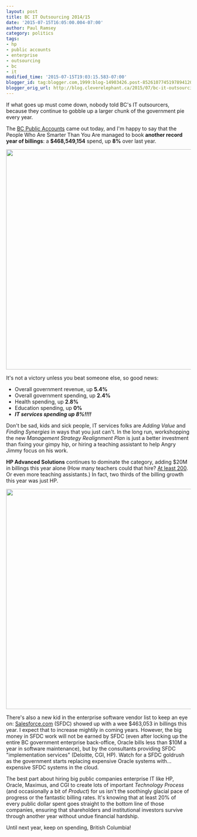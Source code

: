 ```yaml
---
layout: post
title: BC IT Outsourcing 2014/15
date: '2015-07-15T16:05:00.004-07:00'
author: Paul Ramsey
category: politics
tags:
- hp
- public accounts
- enterprise
- outsourcing
- bc
- it
modified_time: '2015-07-15T19:03:15.583-07:00'
blogger_id: tag:blogger.com,1999:blog-14903426.post-8526107745197894120
blogger_orig_url: http://blog.cleverelephant.ca/2015/07/bc-it-outsourcing-201415.html
---
```


If what goes up must come down, nobody told BC's IT outsourcers, because they continue to gobble up a larger chunk of the government pie every year.

The [BC Public Accounts](http://www.fin.gov.bc.ca/ocg/pa/14_15/Pa14_15.htm) came out today, and I'm happy to say that the People Who Are Smarter Than You Are managed to book **another record year of billings**: a **$468,549,154** spend, up **8%** over last year.

<img src="https://docs.google.com/a/cleverelephant.ca/spreadsheet/oimg?key=0AsM7ePw4lyCDdEpEUXZlZWNSRXZtQXZmeVNVajhvRmc&oid=4&zx=3jhlqyn4bbus" width="600" />

It's not a victory unless you beat someone else, so good news:

* Overall government revenue, up **5.4%**
* Overall government spending, up **2.4%**
* Health spending, up **2.8%**
* Education spending, up **0%**
* ***IT services spending up 8%!!!!***

Don't be sad, kids and sick people, IT services folks are *Adding Value* and *Finding Synergies* in ways that you just can't. In the long run, workshopping the new *Management Strategy Realignment Plan* is just a better investment than fixing your gimpy hip, or hiring a teaching assistant to help Angry Jimmy focus on his work.

**HP Advanced Solutions** continues to dominate the category, adding $20M in billings this year alone (How many teachers could that hire? [At least 200](http://www.theglobeandmail.com/news/british-columbia/battle-of-numbers-how-much-does-an-average-teacher-make/article17309702/). Or even more teaching assistants.) In fact, two thirds of the billing growth this year was just HP.

<img src="https://docs.google.com/a/cleverelephant.ca/spreadsheet/oimg?key=0AsM7ePw4lyCDdEpEUXZlZWNSRXZtQXZmeVNVajhvRmc&oid=2&zx=uj2istl3ypgt" width="600" />

There's also a new kid in the enterprise software vendor list to keep an eye on: [Salesforce.com](http://salesforce.com) (SFDC) showed up with a wee $463,053 in billings this year. I expect that to increase mightily in coming years. However, the big money in SFDC work will not be earned by SFDC (even after locking up the entire BC government enterprise back-office, Oracle bills less than $10M a year in software maintenance), but by the consultants providing SFDC "implementation services" (Deloitte, CGI, HP). Watch for a SFDC goldrush as the government starts replacing expensive Oracle systems with... expensive SFDC systems in the cloud.

The best part about hiring big public companies enterprise IT like HP, Oracle, Maximus, and CGI to create lots of important *Technology Process* (and occasionally a bit of *Product*) for us isn't the soothingly glacial pace of progress or the fantastic billing rates. It's knowing that at least 20% of every public dollar spent goes straight to the bottom line of those companies, ensuring that shareholders and institutional investors survive through another year without undue financial hardship.

Until next year, keep on spending, British Columbia!